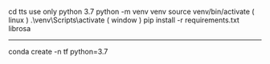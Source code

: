 cd tts
use only python 3.7
python -m venv venv
source venv/bin/activate ( linux )
.\venv\Scripts\activate ( window )
pip install -r requirements.txt
librosa

---

conda create -n tf python=3.7
